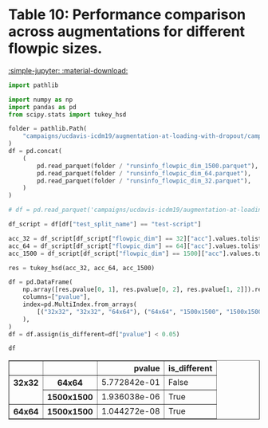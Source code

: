 # Table 10: Performance comparison across augmentations for different flowpic sizes.

[:simple-jupyter: :material-download:](../../paper_tables_and_figures/table10_ucdavis-icdm19_tukey/table10_ucdavis-icdm19_tukey.ipynb)


```python
import pathlib

import numpy as np
import pandas as pd
from scipy.stats import tukey_hsd
```


```python
folder = pathlib.Path(
    "campaigns/ucdavis-icdm19/augmentation-at-loading-with-dropout/campaign_summary/augment-at-loading-with-dropout"
)
df = pd.concat(
    (
        pd.read_parquet(folder / "runsinfo_flowpic_dim_1500.parquet"),
        pd.read_parquet(folder / "runsinfo_flowpic_dim_64.parquet"),
        pd.read_parquet(folder / "runsinfo_flowpic_dim_32.parquet"),
    )
)
```


```python
# df = pd.read_parquet('campaigns/ucdavis-icdm19/augmentation-at-loading-with-dropout/campaign_summary/1684447037/merged_runsinfo.parquet')
```


```python
df_script = df[df["test_split_name"] == "test-script"]

acc_32 = df_script[df_script["flowpic_dim"] == 32]["acc"].values.tolist()
acc_64 = df_script[df_script["flowpic_dim"] == 64]["acc"].values.tolist()
acc_1500 = df_script[df_script["flowpic_dim"] == 1500]["acc"].values.tolist()
```


```python
res = tukey_hsd(acc_32, acc_64, acc_1500)
```


```python
df = pd.DataFrame(
    np.array([res.pvalue[0, 1], res.pvalue[0, 2], res.pvalue[1, 2]]).reshape(-1, 1),
    columns=["pvalue"],
    index=pd.MultiIndex.from_arrays(
        [("32x32", "32x32", "64x64"), ("64x64", "1500x1500", "1500x1500")]
    ),
)
df = df.assign(is_different=df["pvalue"] < 0.05)
```


```python
df
```




<div>
<style scoped>
    .dataframe tbody tr th:only-of-type {
        vertical-align: middle;
    }

    .dataframe tbody tr th {
        vertical-align: top;
    }

    .dataframe thead th {
        text-align: right;
    }
</style>
<table border="1" class="dataframe">
  <thead>
    <tr style="text-align: right;">
      <th></th>
      <th></th>
      <th>pvalue</th>
      <th>is_different</th>
    </tr>
  </thead>
  <tbody>
    <tr>
      <th rowspan="2" valign="top">32x32</th>
      <th>64x64</th>
      <td>5.772842e-01</td>
      <td>False</td>
    </tr>
    <tr>
      <th>1500x1500</th>
      <td>1.936038e-06</td>
      <td>True</td>
    </tr>
    <tr>
      <th>64x64</th>
      <th>1500x1500</th>
      <td>1.044272e-08</td>
      <td>True</td>
    </tr>
  </tbody>
</table>
</div>


